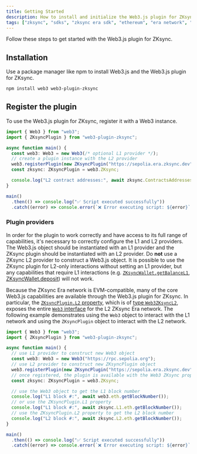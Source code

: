 ```yaml
---
title: Getting Started
description: How to install and initialize the Web3.js plugin for ZKsync
tags: ["zksync", "sdks", "zksync era sdk", "ethereum", "era network", "web3.js", "web3.js plugin", "installation", "setup"]
---
```


Follow these steps to get started with the Web3.js plugin for ZKsync.

## Installation

Use a package manager like npm to install Web3.js and the Web3.js plugin for ZKsync.

```sh
npm install web3 web3-plugin-zksync
```

## Register the plugin

To use the Web3.js plugin for ZKsync, register it with a Web3 instance.

```ts
import { Web3 } from "web3";
import { ZKsyncPlugin } from "web3-plugin-zksync";

async function main() {
  const web3: Web3 = new Web3(/* optional L1 provider */);
  // create a plugin instance with the L2 provider
  web3.registerPlugin(new ZKsyncPlugin("https://sepolia.era.zksync.dev"));
  const zksync: ZKsyncPlugin = web3.ZKsync;

  console.log("L2 contract addresses:", await zksync.ContractsAddresses);
}

main()
  .then(() => console.log("✅ Script executed successfully"))
  .catch((error) => console.error(`❌ Error executing script: ${error}`));
```

### Plugin providers

In order for the plugin to work correctly and have access to its full range of capabilities, it's necessary to correctly
configure the L1 and L2 providers. The Web3.js object should be instantiated with an L1 provider and the ZKsync plugin
should be instantiated with an L2 provider. Do **not** use a ZKsync L2 provider to construct a Web3.js object. It is
possible to use the ZKsync plugin for L2-only interactions without setting an L1 provider, but any capabilities that
require L1 interactions (e.g.
[`ZKsyncWallet.getBalanceL1`](https://chainsafe.github.io/web3-plugin-zksync/classes/ZKsyncWallet.html#getBalanceL1),
[ZKsyncWallet.deposit](https://chainsafe.github.io/web3-plugin-zksync/classes/ZKsyncWallet.html#deposit)) will not work.

Because the ZKsync Era network is EVM-compatible, many of the core Web3.js capabilities are available through the
Web3.js plugin for ZKsync. In particular, the [`ZKsyncPlugin.L2` property](https://chainsafe.github.io/web3-plugin-zksync/classes/ZKsyncPlugin.html#L2),
which is of [type `Web3ZKsyncL2`](https://chainsafe.github.io/web3-plugin-zksync/classes/Web3ZKsyncL2.html), exposes the
entire [`Web3` interface](https://docs.web3js.org/api/web3/class/Web3) for the L2 ZKsync Era network. The following
example demonstrates using the `Web3` object to interact with the L1 network and using the `ZKsyncPlugin` object to
interact with the L2 network.

```ts
import { Web3 } from "web3";
import { ZKsyncPlugin } from "web3-plugin-zksync";

async function main() {
  // use L1 provider to construct new Web3 object
  const web3: Web3 = new Web3("https://rpc.sepolia.org");
  // use L2 provider to construct new ZKsyncPlugin object
  web3.registerPlugin(new ZKsyncPlugin("https://sepolia.era.zksync.dev"));
  // once registered, the plugin is available with the Web3 ZKsync property
  const zksync: ZKsyncPlugin = web3.ZKsync;

  // use the Web3 object to get the L1 block number
  console.log("L1 block #:", await web3.eth.getBlockNumber());
  // or use the ZKsyncPlugin.L1 property
  console.log("L1 block #:", await zksync.L1.eth.getBlockNumber());
  // use the ZKsyncPlugin.L2 property to get the L2 block number
  console.log("L2 block #:", await zksync.L2.eth.getBlockNumber());
}

main()
  .then(() => console.log("✅ Script executed successfully"))
  .catch((error) => console.error(`❌ Error executing script: ${error}`));
```
